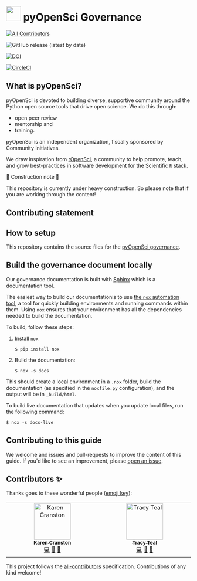 # <img src="images/logo/logo.png" width=40 /> pyOpenSci Governance
<!-- ALL-CONTRIBUTORS-BADGE:START - Do not remove or modify this section -->
[![All Contributors](https://img.shields.io/badge/all_contributors-2-orange.svg?style=flat-square)](#contributors-)
<!-- ALL-CONTRIBUTORS-BADGE:END -->

![GitHub release (latest by date)](https://img.shields.io/github/v/release/pyopensci/governance?color=purple&display_name=tag&style=plastic)

[![DOI](https://zenodo.org/badge/161679308.svg)](https://zenodo.org/badge/latestdoi/161679308)

[![CircleCI](https://circleci.com/gh/pyOpenSci/contributing-guide.svg?style=svg)](https://circleci.com/gh/pyOpenSci/contributing-guide)

## What is pyOpenSci?

pyOpenSci is devoted to building diverse, supportive community around
the Python open source tools that drive open science. We do this through:

* open peer review
* mentorship and
* training.

pyOpenSci is an independent organization, fiscally sponsored by Community
Initiatives.

We draw inspiration from [rOpenSci](https://ropensci.org/), a
community to help promote, teach, and grow best-practices in software development
for the Scientific `R` stack.

:construction: Construction note :construction:

This repository is currently under heavy construction. So please note that if
you are working through the content!

## Contributing statement


## How to setup

This repository contains the source files for the [pyOpenSci governance](https://pyopensci.org/governance).

## Build the governance document locally

Our governance documentation is built with [Sphinx](https://sphinx-doc.org) which is a documentation tool.

The easiest way to build our documentationis to use [the `nox` automation tool](https://nox.thea.codes/), a tool for quickly building environments and running commands within them.
Using `nox` ensures that your environment has all the dependencies needed to build the documentation.

To build, follow these steps:

1. Install `nox`

   ```console
   $ pip install nox
   ```
2. Build the documentation:

   ```console
   $ nox -s docs
   ```

This should create a local environment in a `.nox` folder, build the documentation (as specified in the `noxfile.py` configuration), and the output will be in `_build/html`.

To build live documentation that updates when you update local files, run the following command:

```console
$ nox -s docs-live
```


## Contributing to this guide

We welcome and issues and pull-requests to improve the content of this guide.
If you'd like to see an improvement, please [open an issue](https://github.com/pyOpenSci/governance/issues/new/choose).

## Contributors ✨

Thanks goes to these wonderful people ([emoji key](https://allcontributors.org/docs/en/emoji-key)):

<!-- ALL-CONTRIBUTORS-LIST:START - Do not remove or modify this section -->
<!-- prettier-ignore-start -->
<!-- markdownlint-disable -->
<table>
  <tbody>
    <tr>
      <td align="center" valign="top" width="14.28%"><a href="https://karencranston.ca/"><img src="https://avatars.githubusercontent.com/u/312034?v=4?s=100" width="100px;" alt="Karen Cranston"/><br /><sub><b>Karen Cranston</b></sub></a><br /><a href="https://github.com/pyOpenSci/governance/commits?author=kcranston" title="Code">💻</a> <a href="#design-kcranston" title="Design">🎨</a> <a href="https://github.com/pyOpenSci/governance/pulls?q=is%3Apr+reviewed-by%3Akcranston" title="Reviewed Pull Requests">👀</a></td>
      <td align="center" valign="top" width="14.28%"><a href="https://github.com/tracykteal"><img src="https://avatars.githubusercontent.com/u/889238?v=4?s=100" width="100px;" alt="Tracy Teal"/><br /><sub><b>Tracy Teal</b></sub></a><br /><a href="https://github.com/pyOpenSci/governance/commits?author=tracykteal" title="Code">💻</a> <a href="https://github.com/pyOpenSci/governance/pulls?q=is%3Apr+reviewed-by%3Atracykteal" title="Reviewed Pull Requests">👀</a> <a href="#design-tracykteal" title="Design">🎨</a></td>
    </tr>
  </tbody>
</table>

<!-- markdownlint-restore -->
<!-- prettier-ignore-end -->

<!-- ALL-CONTRIBUTORS-LIST:END -->

This project follows the [all-contributors](https://github.com/all-contributors/all-contributors) specification. Contributions of any kind welcome!